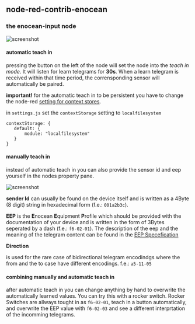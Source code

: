 ## node-red-contrib-enocean

### the enocean-input node

![screenshot](https://user-images.githubusercontent.com/10807348/56092773-6f90c080-5ec0-11e9-9da0-8e31729de3be.png)

#### automatic teach in

pressing the button on the left of the node will set the node into the *teach in mode*. It will listen for learn telegrams for **30s**. When a learn telegram is received within that time period, the corrensponding sensor will automatically be paired.

**important!** for the automatic teach in to be persistent you have to change the node-red [setting for context stores](https://nodered.org/docs/user-guide/context#context-stores).

in `settings.js` set the `contextStorage` setting to `localfilesystem`

```
contextStorage: {
   default: {
       module: "localfilesystem"
   }
}
```

#### manually teach in

instead of automatic teach in you can also provide the sensor id and eep yourself in the nodes property pane.

![screenshot](https://user-images.githubusercontent.com/10807348/56090574-2e8ab300-5ea4-11e9-8217-971ca713bc7c.png)

**sender Id** can usually be found on the device itself and is written as a 4Byte (8 digit) string in hexadecimal form (f.e.: `001a2b3c`).

**EEP** is the **E**nocean **E**quipment **P**rofile which should be provided with the documentation of your device and is written in the form of 3Bytes seperated by a dash (f.e.: `f6-02-01`).
The description of the eep and the meaning of the telegram content can be found in the [EEP Specefication](https://www.enocean-alliance.org/wp-content/uploads/2018/02/EEP268_R3_Feb022018_public.pdf)

**Direction**

is used for the rare case of bidirectional telegram encodindgs where the from and the to case have different encodings. f.e.: `a5-11-05`

#### combining manually and automatic teach in

after automatic teach in you can change anything by hand to overwrite the automatically learned values.
You can try this with a rocker switch. Rocker Switches are allways tought in as `f6-02-01`, teach in a button automatically, and overwrite the EEP value with `f6-02-03` and see a different interprtation of the incomming telegrams.
